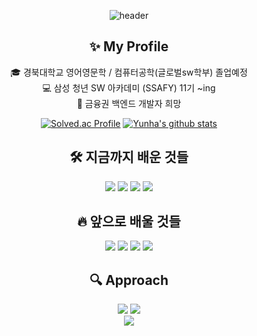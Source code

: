 <div align="center">
  
![header](https://capsule-render.vercel.app/api?type=rounded&color=e5b3ce&text=💗Welcome%20to%20Yunha's%20GitHub💗%20&animation=twinkling&fontSize=40&fontAlignY=50&fontAlign=50&height=180)
  
  
## ✨ My Profile 
  


 

  🎓 경북대학교 영어영문학 / 컴퓨터공학(글로벌sw학부) 졸업예정  
  💻 삼성 청년 SW 아카데미 (SSAFY) 11기 ~ing <br>
  🌱 금융권 백엔드 개발자 희망


 [![Solved.ac Profile](http://mazassumnida.wtf/api/generate_badge?boj=ellen4421)](https://solved.ac/ellen4421)
[![Yunha's github stats](https://github-readme-stats.vercel.app/api?username=yunha)](https://github.com/yunha-kwon/KwonjoonHub)



 ## 🛠 지금까지 배운 것들
</details>
<div>
<img src="https://img.shields.io/badge/C-A8B9CC?style=for-the-badge&logo=C&logoColor=white"/>
<img src="https://img.shields.io/badge/Python-3776AB?style=for-the-badge&logo=Python&logoColor=white"/>
<img src="https://img.shields.io/badge/Ubuntu-E95420?style=for-the-badge&logo=Ubuntu&logoColor=white"/>
<img src="https://img.shields.io/badge/Java-FF7800?style=for-the-badge&logo=Ubuntu&logoColor=white"/>

</br>


  ## 🔥 앞으로 배울 것들 

  </details>
  <div>
  <img src="https://img.shields.io/badge/JavaScript-F7DF1E?style=for-the-badge&logo=C&logoColor=white"/> 
  <img src="https://img.shields.io/badge/HTML-E34F26?style=for-the-badge&logo=C&logoColor=white"/>
  <img src="https://img.shields.io/badge/Django-092E20?style=for-the-badge&logo=C&logoColor=white"/>
  <img src="https://img.shields.io/badge/GitHub-181717?style=for-the-badge&logo=GitHub&logoColor=white"/>
  

  
</div>
 


## 🔍 Approach 

<div>
  <a href="https://velog.io/@cherrymaru/posts"><img src="https://img.shields.io/badge/-TechBlog-20C997?style=flat-square&logo=Velog&logoColor=white&"/></a> <a href="https://velog.io/@cherrymaru/posts"> 
<a href="mailto:yunha010408h@gmail.com"><img src="https://img.shields.io/badge/Gmail-EA4335?style=flat-square&logo=Gmail&logoColor=white&link=yunha010408@gmail.com"/></a>
<div>

<img src="https://capsule-render.vercel.app/api?type=waving&color=auto&height=150&section=footer" />

</div>
